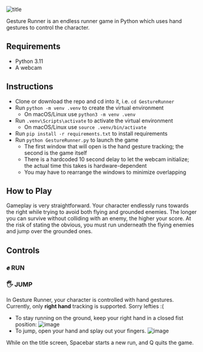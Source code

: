 ![title](https://github.com/lctoye/GestureRunner/assets/111930021/47400c5b-c43b-4a68-af5f-a33f4411644b)

Gesture Runner is an endless runner game in Python which uses hand gestures to control the character.

## Requirements
- Python 3.11
- A webcam

## Instructions
- Clone or download the repo and cd into it, i.e. `cd GestureRunner`
- Run `python -m venv .venv` to create the virtual environment
    - On macOS/Linux use `python3 -m venv .venv`
- Run `.venv\Scripts\activate` to activate the virtual environment
    - On macOS/Linux use `source .venv/bin/activate`
- Run `pip install -r requirements.txt` to install requirements
- Run `python GestureRunner.py` to launch the game
    - The first window that will open is the hand gesture tracking; the second is the game itself
    - There is a hardcoded 10 second delay to let the webcam initialize; the actual time this takes is hardware-dependent
    - You may have to rearrange the windows to minimize overlapping
 
## How to Play
Gameplay is very straightforward. Your character endlessly runs towards the right while trying to avoid both flying and grounded enemies. The longer you can survive without colliding with an enemy, the higher your score. At the risk of stating the obvious, you must run underneath the flying enemies and jump over the grounded ones.

## Controls
### ✊ RUN
### 🖐️ JUMP
In Gesture Runner, your character is controlled with hand gestures. Currently, only **right hand** tracking is supported. Sorry lefties :(
- To stay running on the ground, keep your right hand in a closed fist position:
  ![image](https://github.com/lctoye/GestureRunner/assets/111930021/fe53704f-94a9-4288-9766-bd37a937c216)
- To jump, open your hand and splay out your fingers.
  ![image](https://github.com/lctoye/GestureRunner/assets/111930021/312465be-99e8-4188-b2e5-25c12601e28c)

While on the title screen, Spacebar starts a new run, and Q quits the game.
